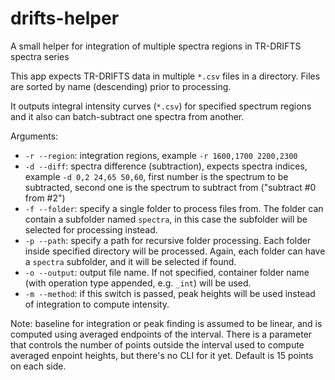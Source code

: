 # drifts-helper
A small helper for integration of multiple spectra regions in TR-DRIFTS spectra series

This app expects TR-DRIFTS data in multiple `*.csv` files in a directory. Files are sorted by name (descending) prior to processing.

It outputs integral intensity curves (`*.csv`) for specified spectrum regions and it also can batch-subtract one spectra from another.

Arguments:
 - `-r --region`: integration regions, example `-r 1600,1700 2200,2300`
 - `-d --diff`: spectra difference (subtraction), expects spectra indices, example `-d 0,2 24,65 50,60`,
 first number is the spectrum to be subtracted, second one is the spectrum to subtract from ("subtract #0 from #2")
 - `-f --folder`: specify a single folder to process files from.
 The folder can contain a subfolder named `spectra`, in this case the subfolder will be selected for processing instead.
 - `-p --path`: specify a path for recursive folder processing. Each folder inside specified directory will be processed.
 Again, each folder can have a `spectra` subfolder, and it will be selected if found.
 - `-o --output`: output file name. If not specified, container folder name (with operation type appended, e.g. `_int`) will be used.
 - `-m --method`: if this switch is passed, peak heights will be used instead of integration to compute intensity.
 
Note: baseline for integration or peak finding is assumed to be linear, and is computed using averaged endpoints of the interval.
There is a parameter that controls the number of points outside the interval used to compute averaged enpoint heights, but there's no CLI for it yet.
Default is 15 points on each side.
